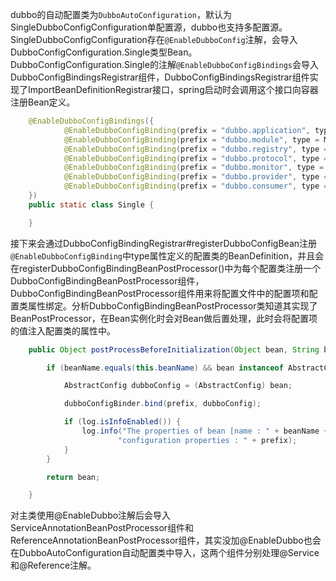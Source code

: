 dubbo的自动配置类为`DubboAutoConfiguration`，默认为SingleDubboConfigConfiguration单配置源，dubbo也支持多配置源。SingleDubboConfigConfiguration存在`@EnableDubboConfig`注解，会导入DubboConfigConfiguration.Single类型Bean。DubboConfigConfiguration.Single的注解`@EnableDubboConfigBindings`会导入DubboConfigBindingsRegistrar组件，DubboConfigBindingsRegistrar组件实现了ImportBeanDefinitionRegistrar接口，spring启动时会调用这个接口向容器注册Bean定义。
```java
    @EnableDubboConfigBindings({
            @EnableDubboConfigBinding(prefix = "dubbo.application", type = ApplicationConfig.class),
            @EnableDubboConfigBinding(prefix = "dubbo.module", type = ModuleConfig.class),
            @EnableDubboConfigBinding(prefix = "dubbo.registry", type = RegistryConfig.class),
            @EnableDubboConfigBinding(prefix = "dubbo.protocol", type = ProtocolConfig.class),
            @EnableDubboConfigBinding(prefix = "dubbo.monitor", type = MonitorConfig.class),
            @EnableDubboConfigBinding(prefix = "dubbo.provider", type = ProviderConfig.class),
            @EnableDubboConfigBinding(prefix = "dubbo.consumer", type = ConsumerConfig.class)
    })
    public static class Single {

    }
```
接下来会通过DubboConfigBindingRegistrar#registerDubboConfigBean注册`@EnableDubboConfigBinding`中type属性定义的配置类的BeanDefinition，并且会在registerDubboConfigBindingBeanPostProcessor()中为每个配置类注册一个DubboConfigBindingBeanPostProcessor组件，DubboConfigBindingBeanPostProcessor组件用来将配置文件中的配置项和配置类属性绑定。分析DubboConfigBindingBeanPostProcessor类知道其实现了BeanPostProcessor，在Bean实例化时会对Bean做后置处理，此时会将配置项的值注入配置类的属性中。
```java
    public Object postProcessBeforeInitialization(Object bean, String beanName) throws BeansException {

        if (beanName.equals(this.beanName) && bean instanceof AbstractConfig) {

            AbstractConfig dubboConfig = (AbstractConfig) bean;

            dubboConfigBinder.bind(prefix, dubboConfig);

            if (log.isInfoEnabled()) {
                log.info("The properties of bean [name : " + beanName + "] have been binding by prefix of " +
                        "configuration properties : " + prefix);
            }
        }

        return bean;

    }
```
对主类使用@EnableDubbo注解后会导入ServiceAnnotationBeanPostProcessor组件和ReferenceAnnotationBeanPostProcessor组件，其实没加@EnableDubbo也会在DubboAutoConfiguration自动配置类中导入，这两个组件分别处理@Service和@Reference注解。